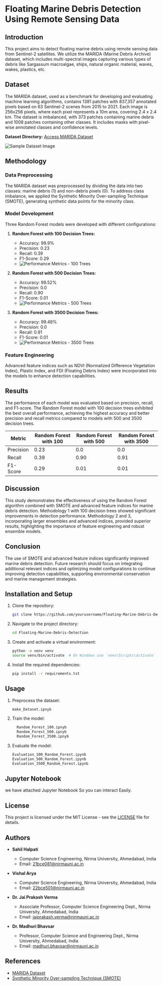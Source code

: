 # Floating Marine Debris Detection Using Remote Sensing Data

## Introduction

This project aims to detect floating marine debris using remote sensing data from Sentinel-2 satellites. We utilize the MARIDA (Marine Debris Archive) dataset, which includes multi-spectral images capturing various types of debris like Sargassum macroalgae, ships, natural organic material, waves, wakes, plastics, etc.

## Dataset

The MARIDA dataset, used as a benchmark for developing and evaluating machine learning algorithms, contains 1381 patches with 837,357 annotated pixels based on 63 Sentinel-2 scenes from 2015 to 2021. Each image is 256x256 pixels, where each pixel represents a 10m area, covering 2.4 x 2.4 km. The dataset is imbalanced, with 373 patches containing marine debris and 1008 patches containing other classes. It includes masks with pixel-wise annotated classes and confidence levels.

**Dataset Directory:**
[Access MARIDA Dataset](https://marida-dataset-link)

![Sample Dataset Image](/src/MARIDA.png)

## Methodology

### Data Preprocessing

The MARIDA dataset was preprocessed by dividing the data into two classes: marine debris (1) and non-debris pixels (0). To address class imbalance, we applied the Synthetic Minority Over-sampling Technique (SMOTE), generating synthetic data points for the minority class.

### Model Development

Three Random Forest models were developed with different configurations:

1. **Random Forest with 100 Decision Trees:**
   - Accuracy: 99.9%
   - Precision: 0.23
   - Recall: 0.39
   - F1-Score: 0.29
   - ![Performance Metrics - 100 Trees](/src/100%20decision%20tree.png)

2. **Random Forest with 500 Decision Trees:**
   - Accuracy: 99.52%
   - Precision: 0.0
   - Recall: 0.90
   - F1-Score: 0.01
   - ![Performance Metrics - 500 Trees](/src/500%20decision%20tree.png)

3. **Random Forest with 3500 Decision Trees:**
   - Accuracy: 99.48%
   - Precision: 0.0
   - Recall: 0.91
   - F1-Score: 0.01
   - ![Performance Metrics - 3500 Trees](/src/3500%20decision%20tree.png)

### Feature Engineering

Advanced feature indices such as NDVI (Normalized Difference Vegetation Index), Plastic Index, and FDI (Floating Debris Index) were incorporated into the models to enhance detection capabilities.

## Results

The performance of each model was evaluated based on precision, recall, and F1-score. The Random Forest model with 100 decision trees exhibited the best overall performance, achieving the highest accuracy and better precision and recall metrics compared to models with 500 and 3500 decision trees.

| Metric      | Random Forest with 100 | Random Forest with 500 | Random Forest with 3500 |
|-------------|-------------------------|------------------------|-------------------------|
| Precision   | 0.23                    | 0.0                    | 0.0                     |
| Recall      | 0.39                    | 0.90                   | 0.91                    |
| F1-Score    | 0.29                    | 0.01                   | 0.01                    |

## Discussion

This study demonstrates the effectiveness of using the Random Forest algorithm combined with SMOTE and advanced feature indices for marine debris detection. Methodology 1 with 100 decision trees showed significant improvements in detection performance. Methodology 2 and 3, incorporating larger ensembles and advanced indices, provided superior results, highlighting the importance of feature engineering and robust ensemble models.

## Conclusion

The use of SMOTE and advanced feature indices significantly improved marine debris detection. Future research should focus on integrating additional relevant indices and optimizing model configurations to continue improving detection capabilities, supporting environmental conservation and marine management strategies.

## Installation and Setup

1. Clone the repository:
    ```sh
    git clone https://github.com/yourusername/Floating-Marine-Debris-Detection.git
    ```
2. Navigate to the project directory:
    ```sh
    cd Floating-Marine-Debris-Detection
    ```
3. Create and activate a virtual environment:
    ```sh
    python -m venv venv
    source venv/bin/activate  # On Windows use `venv\Scripts\activate`
    ```
4. Install the required dependencies:
    ```sh
    pip install -r requirements.txt
    ```

## Usage

1. Preprocess the dataset:
    ```sh
    make_Dataset.ipnyb
    ```
2. Train the model:
    ```sh
      Random_Forest_100.ipnyb
      Random_Forest_500.ipnyb
      Random_Forest_3500.ipnyb
    ```
3. Evaluate the model:
    ```sh
    Evaluation_100_Random_Forest.ipynb
    Evaluation_500_Random_Forest.ipynb
    Evaluation_3500_Random_Forest.ipynb
    ```

## Jupyter Notebook
we have attached Jupyter Notebook So you can interact Easily.

## License

This project is licensed under the MIT License - see the [LICENSE](LICENSE) file for details.

## Authors

- **Sahil Halpati**
  - Computer Science Engineering, Nirma University, Ahmedabad, India
  - Email: 21bce081@nirmauni.ac.in

- **Vishal Arya**
  - Computer Science Engineering, Nirma University, Ahmedabad, India
  - Email: 22bce501@nirmauni.ac.in

- **Dr. Jai Prakash Verma**
  - Associate Professor, Computer Science Engineering Dept., Nirma University, Ahmedabad, India
  - Email: jaiprakash.verma@nirmauni.ac.in

- **Dr. Madhuri Bhavsar**
  - Professor, Computer Science and Engineering Dept., Nirma University, Ahmedabad, India
  - Email: madhuri.bhavsar@nirmauni.ac.in

## References

- [MARIDA Dataset](https://marida-dataset-link)
- [Synthetic Minority Over-sampling Technique (SMOTE)](https://smote-link)
